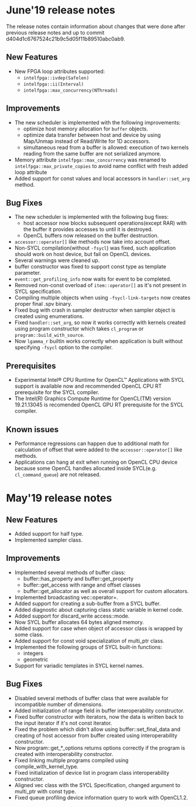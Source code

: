# June'19 release notes

The release notes contain information about changes that were done after
previous release notes and up to commit
d404d1c6767524c21b9c5d05f11b89510abc0ab9.

## New Features
- New FPGA loop attributes supported:
    - `intelfpga::ivdep(Safelen)`
    - `intelfpga::ii(Interval)`
    - `intelfpga::max_concurrency(NThreads)`

## Improvements
- The new scheduler is implemented with the following improvements:
    - optimize host memory allocation for `buffer` objects.
    - optimize data transfer between host and device by using Map/Unmap instead
      of Read/Write for 1D accessors.
    - simultaneous read from a buffer is allowed: execution of two kernels
      reading from the same buffer are not serialized anymore.
- Memory attribute `intelfpga::max_concurrency` was renamed to
  `intelfpga::max_private_copies` to avoid name conflict with fresh added loop
  attribute
- Added support for const values and local accessors in `handler::set_arg` method.

## Bug Fixes
- The new scheduler is implemented with the following bug fixes:
    - host accessor now blocks subsequent operations(except RAR) with the buffer
      it provides accesses to until it is destroyed.
    - OpenCL buffers now released on the buffer destruction.
- `accessor::operator[]` like methods now take into account offset.
- Non-SYCL compilation(without `-fsycl`) was fixed, such application should work
  on host device, but fail on OpenCL devices.
- Several warnings were cleaned up.
- buffer constructor was fixed to support const type as template parameter.
- `event::get_profiling_info` now waits for event to be completed.
- Removed non-const overload of `item::operator[]` as it's not present in SYCL
  specification.
- Compiling multiple objects when using `-fsycl-link-targets` now creates proper
  final .spv binary.
- Fixed bug with crash in sampler destructor when sampler object is created using
  enumerations.
- Fixed `handler::set_arg`, so now it works correctly with kernels created using
  program constructor which takes `cl_program` or `program::build_with_source`.
- Now `lgamma_r` builtin works correctly when application is built without
  specifying `-fsycl` option to the compiler.

## Prerequisites
- Experimental Intel® CPU Runtime for OpenCL™ Applications with SYCL support is
  available now and recommended OpenCL CPU RT prerequisite for the SYCL
  compiler.
- The Intel(R) Graphics Compute Runtime for OpenCL(TM) version 19.21.13045 is
  recomended OpenCL GPU RT prerequisite for the SYCL compiler.

## Known issues
- Performance regressions can happen due to additional math for calculation of
  offset that were added to the `accessor::operator[]` like methods.
- Applications can hang at exit when running on OpenCL CPU device because some
  OpenCL handles allocated inside SYCL(e.g. `cl_command_queue`) are not
  released.


# May'19 release notes

## New Features
- Added support for half type.
- Implemented sampler class.

## Improvements
- Implemented several methods of buffer class:
    - buffer::has_property and buffer::get_property
    - buffer::get_access with range and offset classes
    - buffer::get_allocator as well as overall support for custom allocators.
- Implemented broadcasting vec::operator=.
- Added support for creating a sub-buffer from a SYCL buffer.
- Added diagnostic about capturing class static variable in kernel code.
- Added support for discard_write access::mode.
- Now SYCL buffer allocates 64 bytes aligned memory.
- Added support for case when object of accessor class is wrapped by some class.
- Added support for const void specialization of multi_ptr class.
- Implemented the following groups of SYCL built-in functions:
    - integers
    - geometric
- Support for variadic templates in SYCL kernel names.

## Bug Fixes
- Disabled several methods of buffer class that were available for incompatible
  number of dimensions.
- Added initialization of range field in buffer interoperability constructor.
- Fixed buffer constructor with iterators, now the data is written back to the
  input iterator if it's not const iterator.
- Fixed the problem which didn't allow using buffer::set_final_data and creating
  of host accessor from buffer created using interoperability constructor.
- Now program::get_*_options returns options correctly if the program is created
  with interoperability constructor.
- Fixed linking multiple programs compiled using compile_with_kernel_type.
- Fixed initialization of device list in program class interoperability
  constructor.
- Aligned vec class with the SYCL Specification, changed argument to multi_ptr
  with const type.
- Fixed queue profiling device information query to work with OpenCL1.2.
